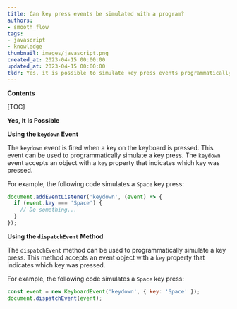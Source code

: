 ```yaml
---
title: Can key press events be simulated with a program?
authors:
- smooth_flow
tags:
- javascript
- knowledge
thumbnail: images/javascript.png
created_at: 2023-04-15 00:00:00
updated_at: 2023-04-15 00:00:00
tldr: Yes, it is possible to simulate key press events programmatically in Javascript using the `keydown` or `keyup` event.
---
```


**Contents**

[TOC]

**Yes, It Is Possible**

**Using the `keydown` Event**

The `keydown` event is fired when a key on the keyboard is pressed. This event can be used to programmatically simulate a key press. The `keydown` event accepts an object with a `key` property that indicates which key was pressed.

For example, the following code simulates a `Space` key press:

```javascript
document.addEventListener('keydown', (event) => {
  if (event.key === 'Space') {
    // Do something...
  }
});
```

**Using the `dispatchEvent` Method**

The `dispatchEvent` method can be used to programmatically simulate a key press. This method accepts an event object with a `key` property that indicates which key was pressed.

For example, the following code simulates a `Space` key press:

```javascript
const event = new KeyboardEvent('keydown', { key: 'Space' });
document.dispatchEvent(event);
```
